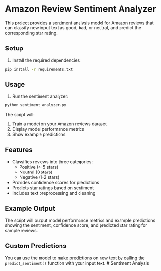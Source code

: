 # Amazon Review Sentiment Analyzer

This project provides a sentiment analysis model for Amazon reviews that can classify new input text as good, bad, or neutral, and predict the corresponding star rating.

## Setup

1. Install the required dependencies:
```bash
pip install -r requirements.txt
```

## Usage

1. Run the sentiment analyzer:
```bash
python sentiment_analyzer.py
```

The script will:
1. Train a model on your Amazon reviews dataset
2. Display model performance metrics
3. Show example predictions

## Features

- Classifies reviews into three categories:
  - Positive (4-5 stars)
  - Neutral (3 stars)
  - Negative (1-2 stars)
- Provides confidence scores for predictions
- Predicts star ratings based on sentiment
- Includes text preprocessing and cleaning

## Example Output

The script will output model performance metrics and example predictions showing the sentiment, confidence score, and predicted star rating for sample reviews.

## Custom Predictions

You can use the model to make predictions on new text by calling the `predict_sentiment()` function with your input text.
#   S e n t i m e n t   A n a l y s i s  
 
